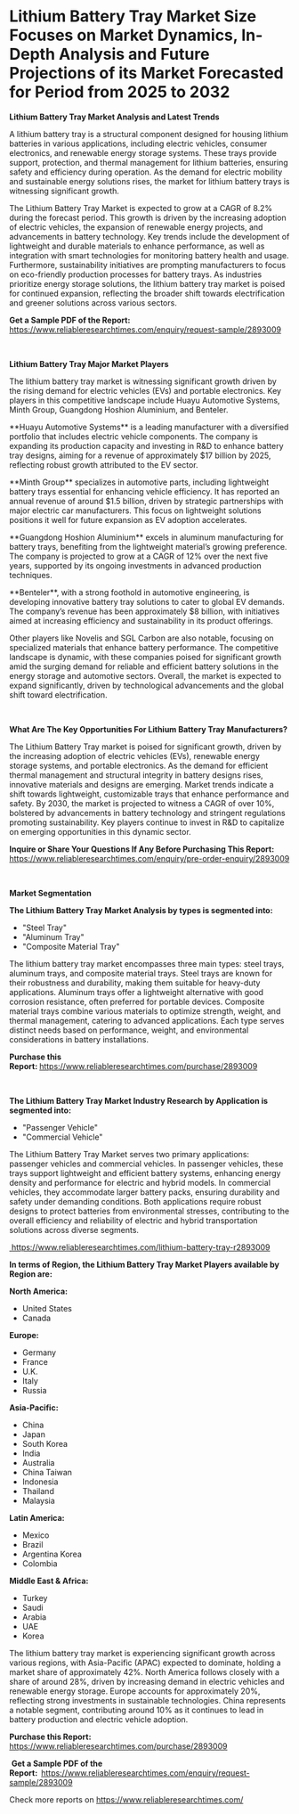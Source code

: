 <p><h1>Lithium Battery Tray Market Size Focuses on Market Dynamics, In-Depth Analysis and Future Projections of its Market Forecasted for Period from 2025 to 2032</h1></p><p><strong>Lithium Battery Tray Market Analysis and Latest Trends</strong></p>
<p><p>A lithium battery tray is a structural component designed for housing lithium batteries in various applications, including electric vehicles, consumer electronics, and renewable energy storage systems. These trays provide support, protection, and thermal management for lithium batteries, ensuring safety and efficiency during operation. As the demand for electric mobility and sustainable energy solutions rises, the market for lithium battery trays is witnessing significant growth.</p><p>The Lithium Battery Tray Market is expected to grow at a CAGR of 8.2% during the forecast period. This growth is driven by the increasing adoption of electric vehicles, the expansion of renewable energy projects, and advancements in battery technology. Key trends include the development of lightweight and durable materials to enhance performance, as well as integration with smart technologies for monitoring battery health and usage. Furthermore, sustainability initiatives are prompting manufacturers to focus on eco-friendly production processes for battery trays. As industries prioritize energy storage solutions, the lithium battery tray market is poised for continued expansion, reflecting the broader shift towards electrification and greener solutions across various sectors.</p></p>
<p><strong>Get a Sample PDF of the Report:&nbsp;</strong> <a href="https://www.reliableresearchtimes.com/enquiry/request-sample/2893009?utm_campaign=2464&utm_medium=2&utm_source=Github&utm_content=ia&utm_term=15032025&utm_id=lithium-battery-tray">https://www.reliableresearchtimes.com/enquiry/request-sample/2893009</a></p>
<p>&nbsp;</p>
<p><strong>Lithium Battery Tray Major Market Players</strong></p>
<p><p>The lithium battery tray market is witnessing significant growth driven by the rising demand for electric vehicles (EVs) and portable electronics. Key players in this competitive landscape include Huayu Automotive Systems, Minth Group, Guangdong Hoshion Aluminium, and Benteler.</p><p>**Huayu Automotive Systems** is a leading manufacturer with a diversified portfolio that includes electric vehicle components. The company is expanding its production capacity and investing in R&D to enhance battery tray designs, aiming for a revenue of approximately $17 billion by 2025, reflecting robust growth attributed to the EV sector.</p><p>**Minth Group** specializes in automotive parts, including lightweight battery trays essential for enhancing vehicle efficiency. It has reported an annual revenue of around $1.5 billion, driven by strategic partnerships with major electric car manufacturers. This focus on lightweight solutions positions it well for future expansion as EV adoption accelerates.</p><p>**Guangdong Hoshion Aluminium** excels in aluminum manufacturing for battery trays, benefiting from the lightweight material’s growing preference. The company is projected to grow at a CAGR of 12% over the next five years, supported by its ongoing investments in advanced production techniques.</p><p>**Benteler**, with a strong foothold in automotive engineering, is developing innovative battery tray solutions to cater to global EV demands. The company’s revenue has been approximately $8 billion, with initiatives aimed at increasing efficiency and sustainability in its product offerings.</p><p>Other players like Novelis and SGL Carbon are also notable, focusing on specialized materials that enhance battery performance. The competitive landscape is dynamic, with these companies poised for significant growth amid the surging demand for reliable and efficient battery solutions in the energy storage and automotive sectors. Overall, the market is expected to expand significantly, driven by technological advancements and the global shift toward electrification.</p></p>
<p>&nbsp;</p>
<p><strong>What Are The Key Opportunities For Lithium Battery Tray Manufacturers?</strong></p>
<p><p>The Lithium Battery Tray market is poised for significant growth, driven by the increasing adoption of electric vehicles (EVs), renewable energy storage systems, and portable electronics. As the demand for efficient thermal management and structural integrity in battery designs rises, innovative materials and designs are emerging. Market trends indicate a shift towards lightweight, customizable trays that enhance performance and safety. By 2030, the market is projected to witness a CAGR of over 10%, bolstered by advancements in battery technology and stringent regulations promoting sustainability. Key players continue to invest in R&D to capitalize on emerging opportunities in this dynamic sector.</p></p>
<p><strong>Inquire or Share Your Questions If Any Before Purchasing This Report:</strong> <a href="https://www.reliableresearchtimes.com/enquiry/pre-order-enquiry/2893009?utm_campaign=2464&utm_medium=2&utm_source=Github&utm_content=ia&utm_term=15032025&utm_id=lithium-battery-tray">https://www.reliableresearchtimes.com/enquiry/pre-order-enquiry/2893009</a></p>
<p>&nbsp;</p>
<p><strong>Market Segmentation</strong></p>
<p><strong>The Lithium Battery Tray Market Analysis by types is segmented into:</strong></p>
<p><ul><li>"Steel Tray"</li><li>"Aluminum Tray"</li><li>"Composite Material Tray"</li></ul></p>
<p><p>The lithium battery tray market encompasses three main types: steel trays, aluminum trays, and composite material trays. Steel trays are known for their robustness and durability, making them suitable for heavy-duty applications. Aluminum trays offer a lightweight alternative with good corrosion resistance, often preferred for portable devices. Composite material trays combine various materials to optimize strength, weight, and thermal management, catering to advanced applications. Each type serves distinct needs based on performance, weight, and environmental considerations in battery installations.</p></p>
<p><strong>Purchase this Report:&nbsp;</strong><a href="https://www.reliableresearchtimes.com/purchase/2893009?utm_campaign=2464&utm_medium=2&utm_source=Github&utm_content=ia&utm_term=15032025&utm_id=lithium-battery-tray">https://www.reliableresearchtimes.com/purchase/2893009</a></p>
<p>&nbsp;</p>
<p><strong>The Lithium Battery Tray Market Industry Research by Application is segmented into:</strong></p>
<p><ul><li>"Passenger Vehicle"</li><li>"Commercial Vehicle"</li></ul></p>
<p><p>The Lithium Battery Tray Market serves two primary applications: passenger vehicles and commercial vehicles. In passenger vehicles, these trays support lightweight and efficient battery systems, enhancing energy density and performance for electric and hybrid models. In commercial vehicles, they accommodate larger battery packs, ensuring durability and safety under demanding conditions. Both applications require robust designs to protect batteries from environmental stresses, contributing to the overall efficiency and reliability of electric and hybrid transportation solutions across diverse segments.</p></p>
<p><a href="https://www.reliableresearchtimes.com/lithium-battery-tray-r2893009?utm_campaign=2464&utm_medium=2&utm_source=Github&utm_content=ia&utm_term=15032025&utm_id=lithium-battery-tray">&nbsp;https://www.reliableresearchtimes.com/lithium-battery-tray-r2893009</a></p>
<p><strong>In terms of Region, the Lithium Battery Tray Market Players available by Region are:</strong></p>
<p>
    <p> <strong> North America: </strong>
        <ul>
            <li>United States</li>
            <li>Canada</li>
        </ul>
        </p> 
    <p> <strong> Europe: </strong>
        <ul>
            <li>Germany</li>
            <li>France</li>
            <li>U.K.</li>
            <li>Italy</li>
            <li>Russia</li>
        </ul>
        </p> 
    <p> <strong> Asia-Pacific: </strong>
        <ul>
            <li>China</li>
            <li>Japan</li>
            <li>South Korea</li>
            <li>India</li>
            <li>Australia</li>
            <li>China Taiwan</li>
            <li>Indonesia</li>
            <li>Thailand</li>
            <li>Malaysia</li>
        </ul>
        </p> 
    <p> <strong> Latin America: </strong>
        <ul>
            <li>Mexico</li>
            <li>Brazil</li>
            <li>Argentina Korea</li>
            <li>Colombia</li>
        </ul>
        </p> 
    <p> <strong> Middle East & Africa: </strong>
        <ul>
            <li>Turkey</li>
            <li>Saudi</li>
            <li>Arabia</li>
            <li>UAE</li>
            <li>Korea</li>
        </ul>
    </p>
    </p>
<p><p>The lithium battery tray market is experiencing significant growth across various regions, with Asia-Pacific (APAC) expected to dominate, holding a market share of approximately 42%. North America follows closely with a share of around 28%, driven by increasing demand in electric vehicles and renewable energy storage. Europe accounts for approximately 20%, reflecting strong investments in sustainable technologies. China represents a notable segment, contributing around 10% as it continues to lead in battery production and electric vehicle adoption.</p></p>
<p><strong>Purchase this Report: </strong><a href="https://www.reliableresearchtimes.com/purchase/2893009?utm_campaign=2464&utm_medium=2&utm_source=Github&utm_content=ia&utm_term=15032025&utm_id=lithium-battery-tray">https://www.reliableresearchtimes.com/purchase/2893009</a></p>
<p>&nbsp;<strong>Get a Sample PDF of the Report:&nbsp;&nbsp;</strong><a href="https://www.reliableresearchtimes.com/enquiry/request-sample/2893009?utm_campaign=2464&utm_medium=2&utm_source=Github&utm_content=ia&utm_term=15032025&utm_id=lithium-battery-tray">https://www.reliableresearchtimes.com/enquiry/request-sample/2893009</a></p>
<p><strong></strong></p>
<p>Check more reports on <a href="https://www.reliableresearchtimes.com/?utm_campaign=2464&utm_medium=2&utm_source=Github&utm_content=ia&utm_term=15032025&utm_id=lithium-battery-tray">https://www.reliableresearchtimes.com/</a></p>